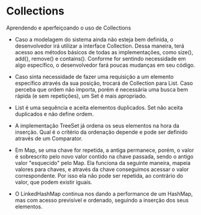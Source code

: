 # Collections
Aprendendo e aperfeiçoando o uso de Collections

- Caso a modelagem do sistema ainda não esteja bem definida, o desenvolvedor irá utilizar a interface Collection<E>. 
Dessa maneira, terá acesso aos métodos básicos de todas as implementações, como size(), add(), remove() e contains(). Conforme for sentindo necessidade em algo específico, o desenvolvedor fará poucas mudanças em seu código.

- Caso sinta necessidade de fazer uma requisição a um elemento específico através da sua posição, trocará de Collection<E> para List<E>. Caso perceba que ordem não importa, porém é necessária uma busca bem rápida (e sem repetições), um Set<E> é mais apropriado.

- List é uma sequência e aceita elementos duplicados. Set não aceita duplicados e não define ordem.

- A implementação TreeSet já ordena os seus elementos na hora da inserção. Qual é o critério da ordenação depende e pode ser definido através de um Comparator.

- Em Map, se uma chave for repetida, a antiga permanece, porém, o valor é sobrescrito pelo novo valor contido na chave passada, sendo o antigo valor "esquecido" pelo Map.
Ela funciona da seguinte maneira, mapeia valores para chaves, e através da chave conseguimos acessar o valor correspondente. Por isso ela não pode ser repetida, ao contrário do valor, que podem existir iguais.

- O LinkedHashMap continua nos dando a performance de um HashMap, mas com acesso previsível e ordenado, seguindo a inserção dos seus elementos.

